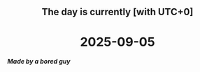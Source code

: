 <h2 align=center>The day is currently [with UTC+0]</h2>
<h1 align=center><!--TIME BEGIN-->2025-09-05<!--TIME END--></h1>
<h5>Made by a bored guy</h5>

